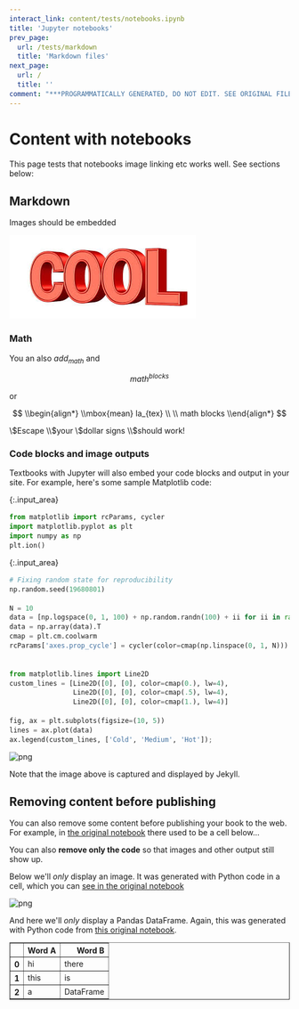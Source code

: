 ```yaml
---
interact_link: content/tests/notebooks.ipynb
title: 'Jupyter notebooks'
prev_page:
  url: /tests/markdown
  title: 'Markdown files'
next_page:
  url: /
  title: ''
comment: "***PROGRAMMATICALLY GENERATED, DO NOT EDIT. SEE ORIGINAL FILES IN /content***"
---
```


# Content with notebooks

This page tests that notebooks image linking etc works well. See sections below:

## Markdown



Images should be embedded

![](cool.jpg)

### Math

You an also $add_{math}$ and

$$
math^{blocks}
$$

or

$$
\\begin{align*}
\\mbox{mean} la_{tex} \\ \\
math blocks
\\end{align*}
$$

\\$Escape \\$your \\$dollar signs \\$should work!

### Code blocks and image outputs

Textbooks with Jupyter will also embed your code blocks and output in your site.
For example, here's some sample Matplotlib code:



{:.input_area}
```python
from matplotlib import rcParams, cycler
import matplotlib.pyplot as plt
import numpy as np
plt.ion()
```




{:.input_area}
```python
# Fixing random state for reproducibility
np.random.seed(19680801)

N = 10
data = [np.logspace(0, 1, 100) + np.random.randn(100) + ii for ii in range(N)]
data = np.array(data).T
cmap = plt.cm.coolwarm
rcParams['axes.prop_cycle'] = cycler(color=cmap(np.linspace(0, 1, N)))


from matplotlib.lines import Line2D
custom_lines = [Line2D([0], [0], color=cmap(0.), lw=4),
                Line2D([0], [0], color=cmap(.5), lw=4),
                Line2D([0], [0], color=cmap(1.), lw=4)]

fig, ax = plt.subplots(figsize=(10, 5))
lines = ax.plot(data)
ax.legend(custom_lines, ['Cold', 'Medium', 'Hot']);
```



![png](../images/build/tests/notebooks_2_0.png)


Note that the image above is captured and displayed by Jekyll.

## Removing content before publishing

You can also remove some content before publishing your book to the web. For example,
in [the original notebook](https://github.com/choldgraf/textbooks-with-jupyter/blob/master/notebooks/introduction/notebooks.ipynb) there
used to be a cell below...

You can also **remove only the code** so that images and other output still show up.

Below we'll *only* display an image. It was generated with Python code in a cell,
which you can [see in the original notebook](https://github.com/choldgraf/textbooks-with-jupyter/blob/master/notebooks/introduction/notebooks.ipynb)





![png](../images/build/tests/notebooks_6_0.png)


And here we'll *only* display a Pandas DataFrame. Again, this was generated with Python code
from [this original notebook](https://github.com/choldgraf/textbooks-with-jupyter/blob/master/notebooks/introduction/notebooks.ipynb).







<div markdown="0">
<div>
<style scoped>
    .dataframe tbody tr th:only-of-type {
        vertical-align: middle;
    }

    .dataframe tbody tr th {
        vertical-align: top;
    }

    .dataframe thead th {
        text-align: right;
    }
</style>
<table border="1" class="dataframe">
  <thead>
    <tr style="text-align: right;">
      <th></th>
      <th>Word A</th>
      <th>Word B</th>
    </tr>
  </thead>
  <tbody>
    <tr>
      <th>0</th>
      <td>hi</td>
      <td>there</td>
    </tr>
    <tr>
      <th>1</th>
      <td>this</td>
      <td>is</td>
    </tr>
    <tr>
      <th>2</th>
      <td>a</td>
      <td>DataFrame</td>
    </tr>
  </tbody>
</table>
</div>
</div>


